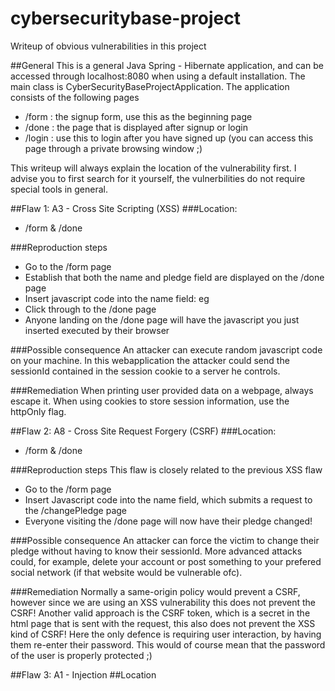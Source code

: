 # cybersecuritybase-project
Writeup of obvious vulnerabilities in this project

##General
This is a general Java Spring - Hibernate application, and can be accessed through localhost:8080 when using a default installation. The main class is CyberSecurityBaseProjectApplication.
The application consists of the following pages
- /form : the signup form, use this as the beginning page
- /done : the page that is displayed after signup or login
- /login : use this to login after you have signed up (you can access this page through a private browsing window ;)

This writeup will always explain the location of the vulnerability first. I advise you to first search for it yourself, the vulnerbilities do not require special tools in general.

##Flaw 1: A3 - Cross Site Scripting (XSS)
###Location:
- /form & /done


###Reproduction steps
- Go to the /form page
- Establish that both the name and pledge field are displayed on the /done page
- Insert javascript code into the name field: eg <script>alert(1)</script>
- Click through to the /done page
- Anyone landing on the /done page will have the javascript you just inserted executed by their browser

###Possible consequence
An attacker can execute random javascript code on your machine. In this webapplication the attacker could send the sessionId contained in the session cookie to a server he controls.


###Remediation
When printing user provided data on a webpage, always escape it.
When using cookies to store session information, use the httpOnly flag.


##Flaw 2: A8 - Cross Site Request Forgery (CSRF)
###Location:
- /form & /done



###Reproduction steps
This flaw is closely related to the previous XSS flaw
- Go to the /form page
- Insert Javascript code into the name field, which submits a request to the /changePledge page
- Everyone visiting the /done page will now have their pledge changed!

###Possible consequence
An attacker can force the victim to change their pledge without having to know their sessionId.
More advanced attacks could, for example, delete your account or post something to your prefered social network (if that website would be vulnerable ofc).

###Remediation
Normally a same-origin policy would prevent a CSRF, however since we are using an XSS vulnerability this does not prevent the CSRF!
Another valid approach is the CSRF token, which is a secret in the html page that is sent with the request, this also does not prevent the XSS kind of CSRF!
Here the only defence is requiring user interaction, by having them re-enter their password. This would of course mean that the password of the user is properly protected ;)

##Flaw 3: A1 - Injection
##Location

